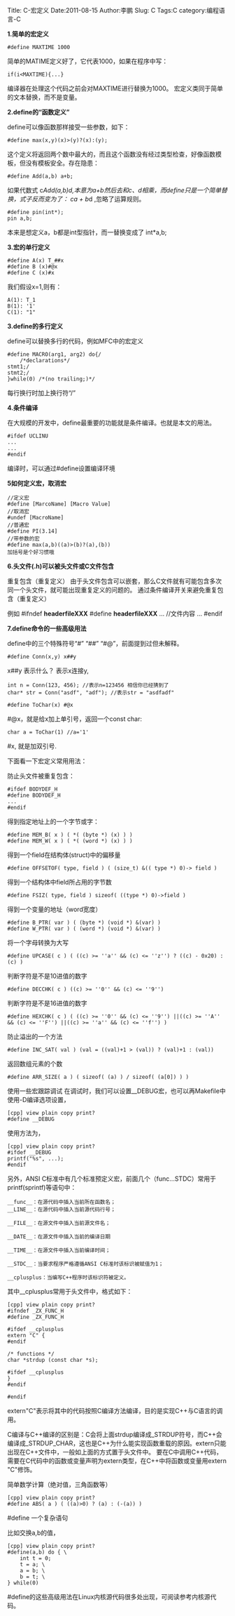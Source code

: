 Title:  C-宏定义
Date:2011-08-15
Author:李鹏
Slug: C
Tags:C
category:编程语言-C



**1.简单的宏定义**

    #define MAXTIME 1000

简单的MATIME定义好了，它代表1000，如果在程序中写：

    if(i<MAXTIME){...}
    
编译器在处理这个代码之前会对MAXTIME进行替换为1000。
宏定义类同于简单的文本替换，而不是变量。

**2.define的“函数定义”**

define可以像函数那样接受一些参数，如下：

    #define max(x,y)(x)>(y)?(x):(y);
    
这个定义将返回两个数中最大的，而且这个函数没有经过类型检查，好像函数模板，但没有模板安全。存在隐患：

    #define Add(a,b) a+b;

如果代数式 c*Add(a,b)*d,本意为a+b然后去和c、d相乘，而define只是一个简单替换，式子反而变为了： c*a + b*d ,忽略了运算规则。

    #define pin(int*);
    pin a,b;
    
本来是想定义a，b都是int型指针，而一替换变成了 int*a,b; 

**3.宏的单行定义**

    #define A(x) T_##x
    #define B (x)#@x
    #define C (x)#x

我们假设x=1,则有：

    A(1): T_1
    B(1): '1'
    C(1): "1"
    
**3.define的多行定义**

define可以替换多行的代码，例如MFC中的宏定义

    #define MACRO(arg1, arg2) do{/
        /*declarations*/
    stmt1;/
    stmt2;/
    }while(0) /*(no trailing;)*/
    
每行换行时加上换行符“/”

**4.条件编译**

在大规模的开发中，define最重要的功能就是条件编译。也就是本文的用法。

    #ifdef UCLINU
    ...
    ...
    #endif

编译时，可以通过#define设置编译环境

**5如何定义宏，取消宏**

    //定义宏
    #define [MarcoName] [Macro Value]
    //取消宏
    #undef [MacroName]
    //普通宏
    #define PI(3.14]
    //带参数的宏
    #define max(a,b)((a)>(b)?(a),(b))
    加括号是个好习惯哦
    
    
**6.头文件(.h)可以被头文件或C文件包含**

重复包含（重复定义）
由于头文件包含可以嵌套，那么C文件就有可能包含多次同一个头文件，就可能出现重复定义的问题的。
通过条件编译开关来避免重复包含（重复定义）

例如
    #ifndef __headerfileXXX__
    #define __headerfileXXX__
    …
    //文件内容
    …
    #endif
    
**7.define命令的一些高级用法**

define中的三个特殊符号“#” “##” “#@”，前面提到过但未解释。

    #define Conn(x,y) x##y
    
x##y 表示什么？ 表示x连接y,

    int n = Conn(123, 456); //表示n=123456 相信你已经猜到了
    char* str = Conn("asdf", "adf"); //表示str = "asdfadf"
    
    #define ToChar(x) #@x
    
#@x，就是给x加上单引号，返回一个const char:

    char a = ToChar(1) //a='1'
    
#x, 就是加双引号.

下面看一下宏定义常用用法：

防止头文件被重复包含：

    #ifdef BODYDEF_H
    #define BODYDEF_H
    ...
    #endif
    
得到指定地址上的一个字节或字：

    #define MEM_B( x ) ( *( (byte *) (x) ) )
    #define MEM_W( x ) ( *( (word *) (x) ) )
    
得到一个field在结构体(struct)中的偏移量

    #define OFFSETOF( type, field ) ( (size_t) &(( type *) 0)-> field )

得到一个结构体中field所占用的字节数 
    
    #define FSIZ( type, field ) sizeof( ((type *) 0)->field )

得到一个变量的地址（word宽度） 

    #define B_PTR( var ) ( (byte *) (void *) &(var) ) 
    #define W_PTR( var ) ( (word *) (void *) &(var) )

将一个字母转换为大写
    
    #define UPCASE( c ) ( ((c) >= ''a'' && (c) <= ''z'') ? ((c) - 0x20) : (c) )

判断字符是不是10进值的数字

    #define DECCHK( c ) ((c) >= ''0'' && (c) <= ''9'')

判断字符是不是16进值的数字 
    
    #define HEXCHK( c ) ( ((c) >= ''0'' && (c) <= ''9'') ||((c) >= ''A'' && (c) <= ''F'') ||((c) >= ''a'' && (c) <= ''f'') )

防止溢出的一个方法

    #define INC_SAT( val ) (val = ((val)+1 > (val)) ? (val)+1 : (val))

返回数组元素的个数 

    #define ARR_SIZE( a ) ( sizeof( (a) ) / sizeof( (a[0]) ) )

使用一些宏跟踪调试
在调试时，我们可以设置__DEBUG宏，也可以再Makefile中使用-D编译选项设置，

    [cpp] view plain copy print?
    #define __DEBUG  

使用方法为，

    [cpp] view plain copy print?
    #ifdef __DEBUG  
    printf("%s", ...);  
    #endif  

另外，ANSI C标准中有几个标准预定义宏，前面几个（func...STDC）常用于printf(sprintf)等语句中：

    __func__：在源代码中插入当前所在函数名；
    __LINE__：在源代码中插入当前源代码行号；

    __FILE__：在源文件中插入当前源文件名；

    __DATE__：在源文件中插入当前的编译日期

    __TIME__：在源文件中插入当前编译时间；

    __STDC__：当要求程序严格遵循ANSI C标准时该标识被赋值为1；

    __cplusplus：当编写C++程序时该标识符被定义。

其中__cplusplus常用于头文件中，格式如下：

    [cpp] view plain copy print?
    #ifndef _ZX_FUNC_H  
    #define _ZX_FUNC_H  
  
    #ifdef __cplusplus  
    extern "C" {  
    #endif  
  
    /* functions */  
    char *strdup (const char *s);  
  
    #ifdef __cplusplus  
    }  
    #endif  
  
    #endif  

extern"C"表示将其中的代码按照C编译方法编译，目的是实现C++与C语言的调用。

C编译与C++编译的区别是：C会将上面strdup编译成_STRDUP符号，而C++会编译成_STRDUP_CHAR，这也是C++为什么能实现函数重载的原因。extern只能出现在C++文件中，一般如上面的方式置于头文件中。
要在C中调用C++代码，需要在C代码中的函数或变量声明为extern类型，在C++中将函数或变量用extern "C"修饰。

简单数学计算（绝对值，三角函数等）

    [cpp] view plain copy print?
    #define ABS( a ) ( ((a)>0) ? (a) : (-(a)) )  

#define 一个复杂语句

比如交换a,b的值，

    [cpp] view plain copy print?
    #define(a,b) do { \  
        int t = 0;  
        t = a; \  
        a = b; \  
        b = t; \  
    } while(0)  

#define的这些高级用法在Linux内核源代码很多处出现，可阅读参考内核源代码。

